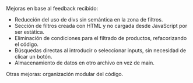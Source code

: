 Mejoras en base al feedback recibido:

- Reducción del uso de divs sin semántica en la zona de filtros.
- Sección de filtros creada con HTML y no cargada desde JavaScript por ser estática.
- Eliminación de condiciones para el filtrado de productos, refacorizando el código. 
- Búsquedas directas al introducir o seleccionar inputs, sin necesidad de clicar un botón.
- Almacenamiento de datos en otro archivo en vez de main. 

Otras mejoras: organización modular del código.